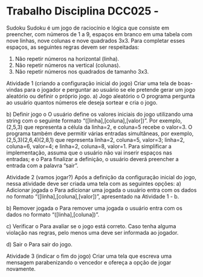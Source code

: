 # Trabalho Disciplina DCC025 - 
Sudoku
Sudoku é um jogo de raciocínio e lógica que consiste em
preencher, com números de 1 a 9, espaços em branco em uma
tabela com nove linhas, nove colunas e nove quadrados 3x3.
Para completar esses espaços, as seguintes regras devem ser
respeitadas:
1. Não repetir números na horizontal (linha).
2. Não repetir números na vertical (colunas).
3. Não repetir números nos quadrados de tamanho 3x3.


Atividade 1 (criando a configuração inicial do jogo)
Criar uma tela de boas-vindas para o jogador e perguntar ao
usuário se ele pretende gerar um jogo aleatório ou definir o
próprio jogo.
a) Jogo aleatório
o O programa pergunta ao usuário quantos números ele
deseja sortear e cria o jogo.

b) Definir jogo
o O usuário define os valores iniciais do jogo
utilizando uma string com o seguinte formato
“([linha],[coluna],[valor])”. Por exemplo, (2,5,3)
que representa a célula da linha=2, e coluna=5
recebe o valor=3. O programa também deve permitir
várias entradas simultâneas, por exemplo,
(2,5,3)(2,6,4)(2,8,1) que representa linha=2,
coluna=5, valor=3; linha=2, coluna=6, valor=4; e
linha=2, coluna=8, valor=1. Para simplificar a
implementação, assuma que o usuário não vai inserir
espaços nas entradas; e
o Para finalizar a definição, o usuário deverá
preencher a entrada com a palavra “sair”.

Atividade 2 (vamos jogar?)
Após a definição da configuração inicial do jogo, nessa
atividade deve ser criada uma tela com as seguintes opções:
a) Adicionar jogada
o Para adicionar uma jogada o usuário entra com os
dados no formato “([linha],[coluna],[valor])”,
apresentado na Atividade 1 - b.

b) Remover jogada
o Para remover uma jogada o usuário entra com os dados
no formato “([linha],[coluna])”.

c) Verificar
o Para avaliar se o jogo está correto. Caso tenha
alguma violação nas regras, pelo menos uma deve ser
informada ao jogador.

d) Sair
o Para sair do jogo.

Atividade 3 (indicar o fim do jogo)
Criar uma tela que escreva uma mensagem parabenizando o
vencedor e ofereça a opção de jogar novamente.
